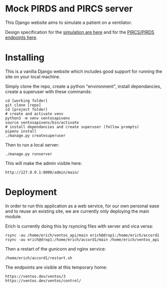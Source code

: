 
# Mock PIRDS and PIRCS server

This Django website aims to simulate a patient on a ventilator.

Design specification for the [simulation are here](https://docs.google.com/document/d/1TWMuEWoQLA8TJQWGYQNGAeTDgZ9xA_z4yTwOkDA0pP0/edit) and for the [PIRCS/PIRDS endpoints here](https://docs.google.com/document/d/1TWMuEWoQLA8TJQWGYQNGAeTDgZ9xA_z4yTwOkDA0pP0/edit).

# Installing

This is a vanilla Django website which includes good support for running the site on your local machine.

Simply clone the repo, create a python "environment", install dependancies, create a superuser with these commands:

    cd [working folder]
    git clone [repo]
    cd [project folder]
    # create and activate venv
    python3 -m venv ventosapivenv
    source ventosapivenv/bin/activate
    # install dependancies and create superuser (follow prompts)
    pipenv install
    ./manage.py createsuperuser

Then to run a local server:

    ./manage.py runserver

This will make the admin visible here:

    http://127.0.0.1:8000/admin/main/

# Deployment

In order to run this application as a web service, for our own personal ease
and to reuse an existing site, we are currently only deploying the main module.

Erich is currently doing this by rsyncing files with server and vica versa:

    rsync -au /home/erich/ventos_api/main erich@drop1:/home/erich/accord1
    rsync -au erich@drop1:/home/erich/accord1/main /home/erich/ventos_api

Then a restart of the gunicorn and nginx service:

    /home/erich/accord1/restart.sh

The endpoints are visible at this temporary home:

    https://ventos.dev/ventos/3
    https://ventos.dev/ventos/control/
